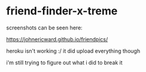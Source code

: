 # friend-finder-x-treme

screenshots can be seen here:

https://johnericward.github.io/friendpics/



heroku isn't working :/
it did upload everything though

i'm still trying to figure out what i did to break it



